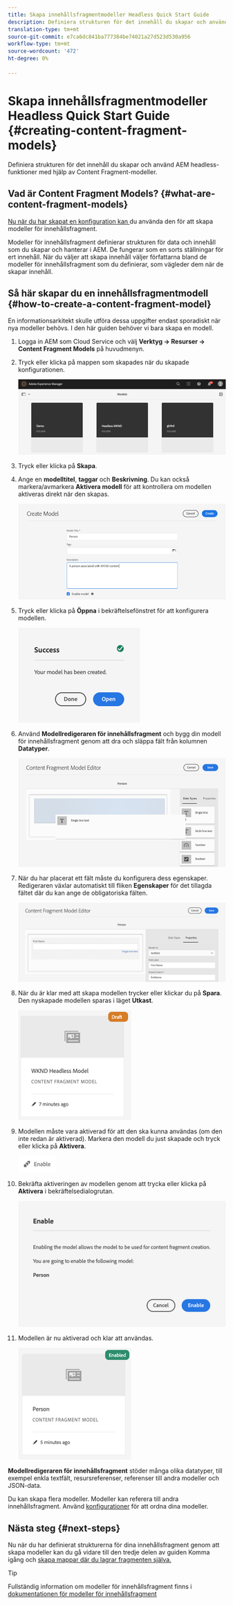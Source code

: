 ```yaml
---
title: Skapa innehållsfragmentmodeller Headless Quick Start Guide
description: Definiera strukturen för det innehåll du skapar och använd AEM headless-funktioner med hjälp av Content Fragment-modeller.
translation-type: tm+mt
source-git-commit: e7ca6dc841ba777384be74021a27d523d530a956
workflow-type: tm+mt
source-wordcount: '472'
ht-degree: 0%

---
```



# Skapa innehållsfragmentmodeller Headless Quick Start Guide {#creating-content-fragment-models}

Definiera strukturen för det innehåll du skapar och använd AEM headless-funktioner med hjälp av Content Fragment-modeller.

## Vad är Content Fragment Models? {#what-are-content-fragment-models}

[Nu när du har skapat en konfiguration kan ](create-configuration.md) du använda den för att skapa modeller för innehållsfragment.

Modeller för innehållsfragment definierar strukturen för data och innehåll som du skapar och hanterar i AEM. De fungerar som en sorts ställningar för ert innehåll. När du väljer att skapa innehåll väljer författarna bland de modeller för innehållsfragment som du definierar, som vägleder dem när de skapar innehåll.

## Så här skapar du en innehållsfragmentmodell {#how-to-create-a-content-fragment-model}

En informationsarkitekt skulle utföra dessa uppgifter endast sporadiskt när nya modeller behövs. I den här guiden behöver vi bara skapa en modell.

1. Logga in AEM som Cloud Service och välj **Verktyg -> Resurser -> Content Fragment Models** på huvudmenyn.
1. Tryck eller klicka på mappen som skapades när du skapade konfigurationen.

   ![Mappen Modeller](../assets/models-folder.png)
1. Tryck eller klicka på **Skapa**.
1. Ange en **modelltitel**, **taggar** och **Beskrivning**. Du kan också markera/avmarkera **Aktivera modell** för att kontrollera om modellen aktiveras direkt när den skapas.

   ![Skapa en modell](../assets/models-create.png)
1. Tryck eller klicka på **Öppna** i bekräftelsefönstret för att konfigurera modellen.

   ![Bekräftelsefönstret](../assets/models-confirmation.png)
1. Använd **Modellredigeraren för innehållsfragment** och bygg din modell för innehållsfragment genom att dra och släppa fält från kolumnen **Datatyper**.

   ![Dra och släppa fält](../assets/models-drag-and-drop.png)

1. När du har placerat ett fält måste du konfigurera dess egenskaper. Redigeraren växlar automatiskt till fliken **Egenskaper** för det tillagda fältet där du kan ange de obligatoriska fälten.

   ![Konfigurera egenskaper](../assets/models-configure-properties.png)
1. När du är klar med att skapa modellen trycker eller klickar du på **Spara**. Den nyskapade modellen sparas i läget **Utkast**.

   ![Modell i utkastläge](../assets/models-draft.png)
1. Modellen måste vara aktiverad för att den ska kunna användas (om den inte redan är aktiverad). Markera den modell du just skapade och tryck eller klicka på **Aktivera**.

   ![Aktivera modellen](../assets/models-enable.png)
1. Bekräfta aktiveringen av modellen genom att trycka eller klicka på **Aktivera** i bekräftelsedialogrutan.

   ![Aktivera bekräftelsedialogrutan](../assets/models-enabling.png)
1. Modellen är nu aktiverad och klar att användas.

   ![Modellen är aktiverad](../assets/models-enabled.png)

**Modellredigeraren för innehållsfragment** stöder många olika datatyper, till exempel enkla textfält, resursreferenser, referenser till andra modeller och JSON-data.

Du kan skapa flera modeller. Modeller kan referera till andra innehållsfragment. Använd [konfigurationer](create-configuration.md) för att ordna dina modeller.

## Nästa steg {#next-steps}

Nu när du har definierat strukturerna för dina innehållsfragment genom att skapa modeller kan du gå vidare till den tredje delen av guiden Komma igång och [skapa mappar där du lagrar fragmenten själva.](create-assets-folder.md)

>[!TIP]
>
>Fullständig information om modeller för innehållsfragment finns i [dokumentationen för modeller för innehållsfragment](/help/assets/content-fragments/content-fragments-models.md)
